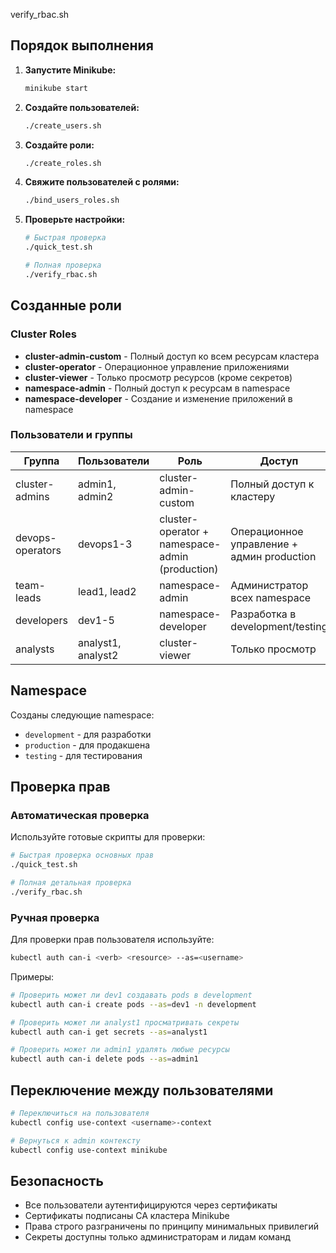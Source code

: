 verify_rbac.sh
## Порядок выполнения

1. **Запустите Minikube:**
   ```bash
   minikube start
   ```

2. **Создайте пользователей:**
   ```bash
   ./create_users.sh
   ```

3. **Создайте роли:**
   ```bash
   ./create_roles.sh
   ```

4. **Свяжите пользователей с ролями:**
   ```bash
   ./bind_users_roles.sh
   ```

5. **Проверьте настройки:**
   ```bash
   # Быстрая проверка
   ./quick_test.sh
   
   # Полная проверка
   ./verify_rbac.sh
   ```

## Созданные роли

### Cluster Roles
- **cluster-admin-custom** - Полный доступ ко всем ресурсам кластера
- **cluster-operator** - Операционное управление приложениями
- **cluster-viewer** - Только просмотр ресурсов (кроме секретов)
- **namespace-admin** - Полный доступ к ресурсам в namespace
- **namespace-developer** - Создание и изменение приложений в namespace

### Пользователи и группы

| Группа | Пользователи | Роль | Доступ |
|--------|-------------|------|--------|
| cluster-admins | admin1, admin2 | cluster-admin-custom | Полный доступ к кластеру |
| devops-operators | devops1-3 | cluster-operator + namespace-admin (production) | Операционное управление + админ production |
| team-leads | lead1, lead2 | namespace-admin | Администратор всех namespace |
| developers | dev1-5 | namespace-developer | Разработка в development/testing |
| analysts | analyst1, analyst2 | cluster-viewer | Только просмотр |

## Namespace

Созданы следующие namespace:
- `development` - для разработки
- `production` - для продакшена  
- `testing` - для тестирования

## Проверка прав

### Автоматическая проверка

Используйте готовые скрипты для проверки:

```bash
# Быстрая проверка основных прав
./quick_test.sh

# Полная детальная проверка
./verify_rbac.sh
```

### Ручная проверка

Для проверки прав пользователя используйте:
```bash
kubectl auth can-i <verb> <resource> --as=<username>
```

Примеры:
```bash
# Проверить может ли dev1 создавать pods в development
kubectl auth can-i create pods --as=dev1 -n development

# Проверить может ли analyst1 просматривать секреты
kubectl auth can-i get secrets --as=analyst1

# Проверить может ли admin1 удалять любые ресурсы
kubectl auth can-i delete pods --as=admin1
```

## Переключение между пользователями

```bash
# Переключиться на пользователя
kubectl config use-context <username>-context

# Вернуться к admin контексту
kubectl config use-context minikube
```

## Безопасность

- Все пользователи аутентифицируются через сертификаты
- Сертификаты подписаны CA кластера Minikube
- Права строго разграничены по принципу минимальных привилегий
- Секреты доступны только администраторам и лидам команд

